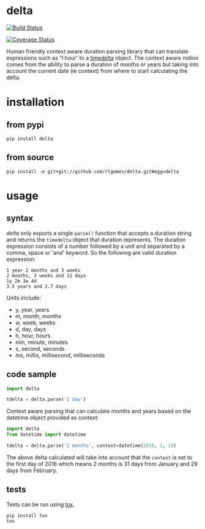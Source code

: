 # delta

[![Build Status](https://travis-ci.org/rlgomes/delta.svg?branch=master)](https://travis-ci.org/rlgomes/delta)

[![Coverage Status](https://coveralls.io/repos/github/rlgomes/delta/badge.svg?branch=master)](https://coveralls.io/github/rlgomes/delta?branch=master)

Human friendly context aware duration parsing library that can translate
expressions such as '1 hour' to a [timedelta](https://docs.python.org/2/library/datetime.html#datetime.timedelta)
object. The context aware notion comes from the ability to parse a duration
of months or years but taking into account the current date (ie context) from
where to start calculating the delta.

# installation

## from pypi

```
pip install delta
```

## from source

```
pip install -e git+git://github.com/rlgomes/delta.git#egg=delta
```

# usage

## syntax

*delta* only exports a single `parse()` function that accepts a duration
string and returns the `timedelta` object that duration represents. The duration
expression consists of a number followed by a unit and separated by a comma, space
or 'and' keyword. So the following are valid duration expression:

```
1 year 2 months and 3 weeks
2 months, 3 weeks and 12 days
1y 2m 3w 4d
3.5 years and 2.7 days
```

Units include:

 * y, year, years
 * m, month, months
 * w, week, weeks
 * d, day, days
 * h, hour, hours
 * min, minute, minutes
 * s, second, seconds
 * ms, millis, millisecond, milliseconds

## code sample

```python
import delta

tdelta = delta.parse('1 day')
```

Context aware parsing that can calculate months and years based on the datetime
object provided as context:

```python
import delta
from datetime import datetime

tdelta = delta.parse('2 months', context=datetime(2016, 1, 1))
```

The above delta calculated will take into account that the `context` is set to
the first day of 2016 which means 2 months is 31 days from January and 29 days
from February.

## tests

Tests can be run using [tox](http://tox.testrun.org).

```
pip install tox
tox
```
